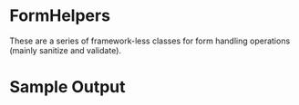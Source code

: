 # FormHelpers

These are a series of framework-less classes for form handling operations (mainly sanitize and validate).

# Sample Output

